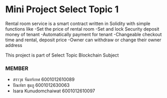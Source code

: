 # Mini Project Select Topic 1

Rental room service is a smart contract written in Solidity with simple functions like
-Set the price of rental room
-Set and lock Security deposit money of tenant
-Automatically payment for tenant
-Changeable checkout time and rental, deposit price
-Owner can withdraw or change their owner address

This project is part of Select Topic Blockchain Subject

### MEMBER

- สราวุธ   		จันทร์เทศ   		6001012610089
- ปัณฑ์ธร 		ชุมภู 			6001012630063
- Isara Kunudomchaiwat		6001012610097
